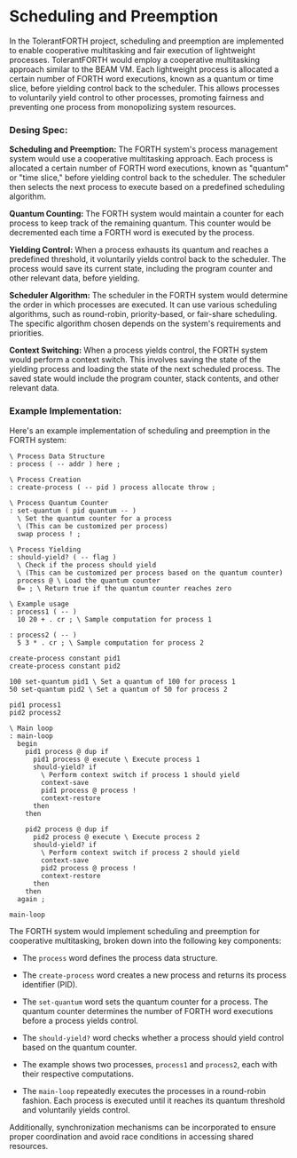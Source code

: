 # Scheduling and Preemption

In the TolerantFORTH project, scheduling and preemption are implemented to enable cooperative multitasking and fair execution of lightweight processes. TolerantFORTH would employ a cooperative multitasking approach similar to the BEAM VM. Each lightweight process is allocated a certain number of FORTH word executions, known as a quantum or time slice, before yielding control back to the scheduler. This allows processes to voluntarily yield control to other processes, promoting fairness and preventing one process from monopolizing system resources.

### Desing Spec: 
**Scheduling and Preemption:** The FORTH system's process management system would use a cooperative multitasking approach. Each process is allocated a certain number of FORTH word executions, known as "quantum" or "time slice," before yielding control back to the scheduler. The scheduler then selects the next process to execute based on a predefined scheduling algorithm.

**Quantum Counting:** The FORTH system would maintain a counter for each process to keep track of the remaining quantum. This counter would be decremented each time a FORTH word is executed by the process.

**Yielding Control:** When a process exhausts its quantum and reaches a predefined threshold, it voluntarily yields control back to the scheduler. The process would save its current state, including the program counter and other relevant data, before yielding.

**Scheduler Algorithm:** The scheduler in the FORTH system would determine the order in which processes are executed. It can use various scheduling algorithms, such as round-robin, priority-based, or fair-share scheduling. The specific algorithm chosen depends on the system's requirements and priorities.

**Context Switching:** When a process yields control, the FORTH system would perform a context switch. This involves saving the state of the yielding process and loading the state of the next scheduled process. The saved state would include the program counter, stack contents, and other relevant data.

### Example Implementation:

Here's an example implementation of scheduling and preemption in the FORTH system:

```forth
\ Process Data Structure
: process ( -- addr ) here ;

\ Process Creation
: create-process ( -- pid ) process allocate throw ;

\ Process Quantum Counter
: set-quantum ( pid quantum -- )
  \ Set the quantum counter for a process
  \ (This can be customized per process)
  swap process ! ;

\ Process Yielding
: should-yield? ( -- flag )
  \ Check if the process should yield
  \ (This can be customized per process based on the quantum counter)
  process @ \ Load the quantum counter
  0= ; \ Return true if the quantum counter reaches zero

\ Example usage
: process1 ( -- )
  10 20 + . cr ; \ Sample computation for process 1

: process2 ( -- )
  5 3 * . cr ; \ Sample computation for process 2

create-process constant pid1
create-process constant pid2

100 set-quantum pid1 \ Set a quantum of 100 for process 1
50 set-quantum pid2 \ Set a quantum of 50 for process 2

pid1 process1
pid2 process2

\ Main loop
: main-loop
  begin
    pid1 process @ dup if
      pid1 process @ execute \ Execute process 1
      should-yield? if
        \ Perform context switch if process 1 should yield
        context-save
        pid1 process @ process !
        context-restore
      then
    then

    pid2 process @ dup if
      pid2 process @ execute \ Execute process 2
      should-yield? if
        \ Perform context switch if process 2 should yield
        context-save
        pid2 process @ process !
        context-restore
      then
    then
  again ;

main-loop
```

The FORTH system would implement scheduling and preemption for cooperative multitasking, broken down into the following key components:

- The `process` word defines the process data structure.

- The `create-process` word creates a new process and returns its process identifier (PID).

- The `set-quantum` word sets the quantum counter for a process. The quantum counter determines the number of FORTH word executions before a process yields control.

- The `should-yield?` word checks whether a process should yield control based on the quantum counter.

- The example shows two processes, `process1` and `process2`, each with their respective computations.

- The `main-loop` repeatedly executes the processes in a round-robin fashion. Each process is executed until it reaches its quantum threshold and voluntarily yields control.

Additionally, synchronization mechanisms can be incorporated to ensure proper coordination and avoid race conditions in accessing shared resources.
